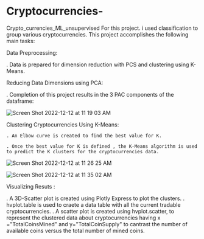 # Cryptocurrencies-
Crypto_currencies_ML_unsupervised
For this project. i used classification to group various cryptocurrencies.
This project accomplishes the following main tasks:

Data Preprocessing:

  . Data is prepared for dimension reduction with PCS and clustering using K-Means.
  
 Reducing Data Dimensions using PCA:
 
  . Completion of this project results in the 3 PAC components of the dataframe:
  
  ![Screen Shot 2022-12-12 at 11 19 03 AM](https://user-images.githubusercontent.com/55648656/207111003-484f38a4-657f-447c-8996-05bd8b7e8149.png)

  Clustering Cryptocurrencies Using K-Means:
  
    . An Elbow curve is created to find the best value for K.
    
    . Once the best value for K is defined , the K-Means algorithm is used to predict the K clusters for the cryptocurrencies data.
  
 ![Screen Shot 2022-12-12 at 11 26 25 AM](https://user-images.githubusercontent.com/55648656/207112553-1bc2a279-caeb-4432-b4bb-c7a18287fa15.png)
    
 ![Screen Shot 2022-12-12 at 11 35 02 AM](https://user-images.githubusercontent.com/55648656/207114361-9b78c604-b434-4048-a5d1-92b604ef3547.png)


Visualizing Resuts :

. A 3D-Scatter plot is created using Plotly Express to plot the clusters.
. hvplot.table is used to craete a data table with all the current tradable cryptocurrencies.
. A scatter plot is created using hvplot.scatter, to represent the clustered data about cryptocurrencies having x ="TotalCoinsMined" and y="TotalCoinSupply" to cantrast the number of available coins versus the total number of mined coins.
